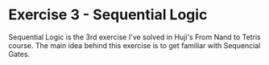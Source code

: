 # Exercise 3 - Sequential Logic
Sequential Logic is the 3rd exercise I've solved in Huji's From Nand to Tetris course.
The main idea behind this exercise is to get familiar with Sequencial Gates.
